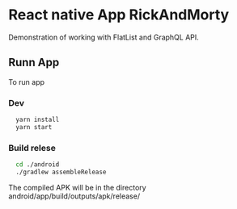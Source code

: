 # React native App RickAndMorty

Demonstration of working with FlatList and GraphQL API.

## Runn App

To run app

### Dev

```bash
  yarn install
  yarn start
```

### Build relese

```bash
  cd ./android
  ./gradlew assembleRelease
```

The compiled APK will be in the directory android/app/build/outputs/apk/release/
